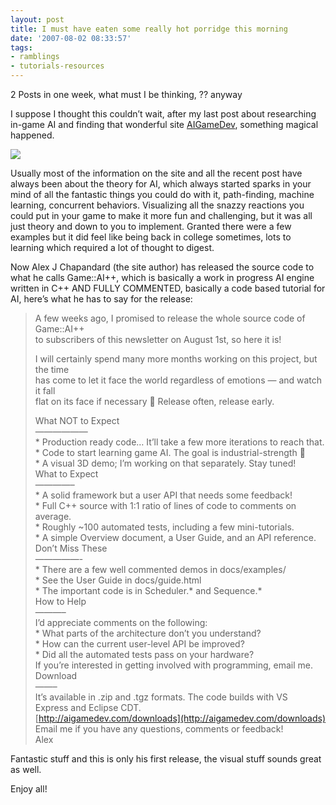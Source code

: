 ```yaml
---
layout: post
title: I must have eaten some really hot porridge this morning
date: '2007-08-02 08:33:57'
tags:
- ramblings
- tutorials-resources
---
```


 

2 Posts in one week, what must I be thinking, ?? anyway

I suppose I thought this couldn’t wait, after my last post about researching in-game AI and finding that wonderful site [AIGameDev](http://aigamedev.com/), something magical happened. 

![](http://files.aigamedev.com/LOGO.png)

Usually most of the information on the site and all the recent post have always been about the theory for AI, which always started sparks in your mind of all the fantastic things you could do with it, path-finding, machine learning, concurrent behaviors.  Visualizing all the snazzy reactions you could put in your game to make it more fun and challenging, but it was all just theory and down to you to implement.  Granted there were a few examples but it did feel like being back in college sometimes, lots to learning which required a lot of thought to digest.

Now Alex J Chapandard (the site author) has released the source code to what he calls Game::AI++, which is basically a work in progress AI engine written in C++ AND FULLY COMMENTED, basically a code based tutorial for AI, here’s what he has to say for the release:

> A few weeks ago, I promised to release the whole source code of Game::AI++  
> to subscribers of this newsletter on August 1st, so here it is!
> 
> I will certainly spend many more months working on this project, but the time  
> has come to let it face the world regardless of emotions — and watch it fall  
> flat on its face if necessary 🙂  Release often, release early.
> 
> What NOT to Expect  
> ——————  
> \* Production ready code… It’ll take a few more iterations to reach that.  
> \* Code to start learning game AI. The goal is industrial-strength 🙂  
> \* A visual 3D demo; I’m working on that separately.  Stay tuned!  
> What to Expect  
> ————–  
> \* A solid framework but a user API that needs some feedback!  
> \* Full C++ source with 1:1 ratio of lines of code to comments on average.  
> \* Roughly ~100 automated tests, including a few mini-tutorials.  
> \* A simple Overview document, a User Guide, and an API reference.  
> Don’t Miss These  
> —————-  
> \* There are a few well commented demos in docs/examples/  
> \* See the User Guide in docs/guide.html  
> \* The important code is in Scheduler.\* and Sequence.\*  
> How to Help  
> ———–  
> I’d appreciate comments on the following:  
> \* What parts of the architecture don’t you understand?  
> \* How can the current user-level API be improved?  
> \* Did all the automated tests pass on your hardware?  
> If you’re interested in getting involved with programming, email me.  
> Download  
> ——–  
> It’s available in .zip and .tgz formats.  The code builds with VS  
> Express and Eclipse CDT.  
> [http://aigamedev.com/downloads](http://aigamedev.com/downloads)  
> Email me if you have any questions, comments or feedback!  
> Alex

Fantastic stuff and this is only his first release, the visual stuff sounds great as well.

Enjoy all!

